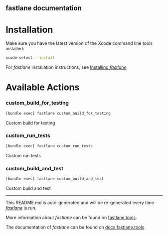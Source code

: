 fastlane documentation
----

# Installation

Make sure you have the latest version of the Xcode command line tools installed:

```sh
xcode-select --install
```

For _fastlane_ installation instructions, see [Installing _fastlane_](https://docs.fastlane.tools/#installing-fastlane)

# Available Actions

### custom_build_for_testing

```sh
[bundle exec] fastlane custom_build_for_testing
```

Custom build for testing

### custom_run_tests

```sh
[bundle exec] fastlane custom_run_tests
```

Custom run tests

### custom_build_and_test

```sh
[bundle exec] fastlane custom_build_and_test
```

Custom build and test

----

This README.md is auto-generated and will be re-generated every time [_fastlane_](https://fastlane.tools) is run.

More information about _fastlane_ can be found on [fastlane.tools](https://fastlane.tools).

The documentation of _fastlane_ can be found on [docs.fastlane.tools](https://docs.fastlane.tools).
